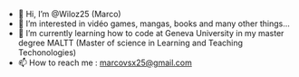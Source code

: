- 👋 Hi, I’m @Wiloz25 (Marco)
- 👀 I’m interested in vidéo games, mangas, books and many other things...
- 🌱 I’m currently learning how to code at Geneva University in my master degree MALTT (Master of science in Learning and Teaching Techonologies)
- 📫 How to reach me : marcovsx25@gmail.com
<!---
Wiloz25/Wiloz25 is a ✨ special ✨ repository because its `README.md` (this file) appears on your GitHub profile.
You can click the Preview link to take a look at your changes.
--->
